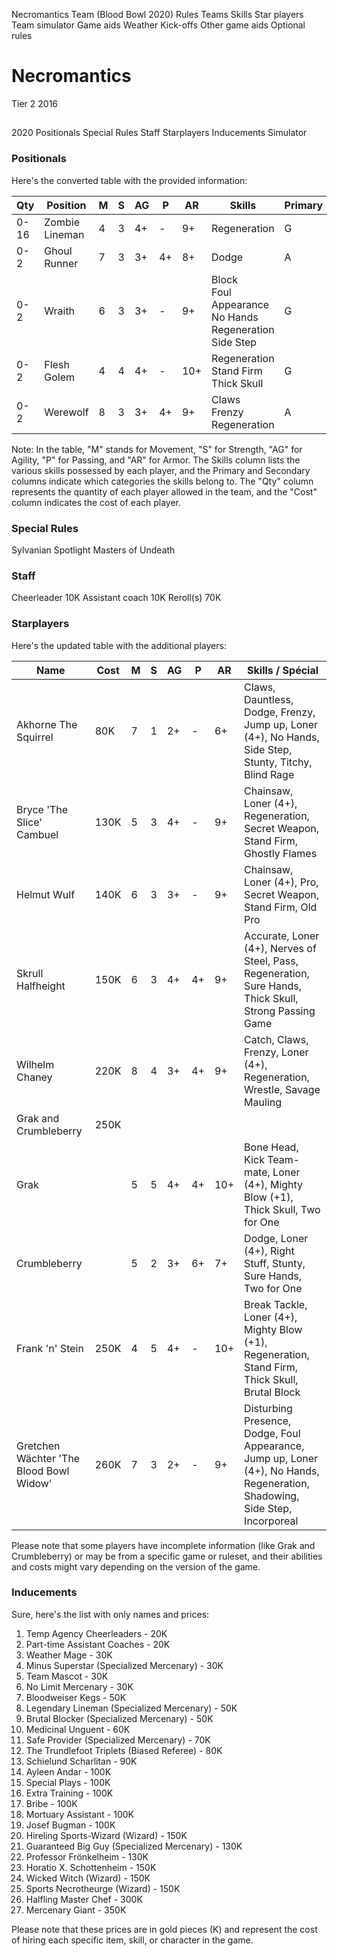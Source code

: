 ﻿
Necromantics Team (Blood Bowl 2020)
Rules
Teams
Skills
Star players
Team simulator
Game aids
Weather
Kick-offs
Other game aids
Optional rules
# Necromantics
Tier 2
2016
## 
2020
Positionals
Special Rules
Staff
Starplayers
Inducements
Simulator
### Positionals
Here's the converted table with the provided information:

| Qty  | Position        | M | S | AG | P  | AR | Skills                                   | Primary | Secondary | Cost |
| ---- | --------------- | - | - | -- | -- | -- | ---------------------------------------- | ------- | --------- | ---- |
| 0-16 | Zombie Lineman  | 4 | 3 | 4+ | -  | 9+ | Regeneration                             | G       | A S       | 40K  |
| 0-2  | Ghoul Runner    | 7 | 3 | 3+ | 4+ | 8+ | Dodge                                    | A       | G P S     | 75K  |
| 0-2  | Wraith          | 6 | 3 | 3+ | -  | 9+ | Block<br>Foul Appearance<br>No Hands<br>Regeneration<br>Side Step | G       | A S       | 95K  |
| 0-2  | Flesh Golem     | 4 | 4 | 4+ | -  | 10+ | Regeneration<br>Stand Firm<br>Thick Skull | G       | A S       | 115K |
| 0-2  | Werewolf        | 8 | 3 | 3+ | 4+ | 9+ | Claws<br>Frenzy<br>Regeneration          | A       | G P S     | 125K |

Note: In the table, "M" stands for Movement, "S" for Strength, "AG" for Agility, "P" for Passing, and "AR" for Armor. The Skills column lists the various skills possessed by each player, and the Primary and Secondary columns indicate which categories the skills belong to. The "Qty" column represents the quantity of each player allowed in the team, and the "Cost" column indicates the cost of each player.
### Special Rules
Sylvanian Spotlight
Masters of Undeath
### Staff
Cheerleader
10K
Assistant coach
10K
Reroll(s)
70K
### Starplayers
Here's the updated table with the additional players:

| Name                          | Cost | M   | S   | AG  | P   | AR  | Skills / Spécial                           |
| ----------------------------- | ---- | --- | --- | --- | --- | --- | ------------------------------------------ |
| Akhorne The Squirrel          | 80K  | 7   | 1   | 2+  | -   | 6+  | Claws, Dauntless, Dodge, Frenzy, Jump up, Loner (4+), No Hands, Side Step, Stunty, Titchy, Blind Rage |
| Bryce 'The Slice' Cambuel     | 130K | 5   | 3   | 4+  | -   | 9+  | Chainsaw, Loner (4+), Regeneration, Secret Weapon, Stand Firm, Ghostly Flames |
| Helmut Wulf                   | 140K | 6   | 3   | 3+  | -   | 9+  | Chainsaw, Loner (4+), Pro, Secret Weapon, Stand Firm, Old Pro |
| Skrull Halfheight             | 150K | 6   | 3   | 4+  | 4+  | 9+  | Accurate, Loner (4+), Nerves of Steel, Pass, Regeneration, Sure Hands, Thick Skull, Strong Passing Game |
| Wilhelm Chaney                | 220K | 8   | 4   | 3+  | 4+  | 9+  | Catch, Claws, Frenzy, Loner (4+), Regeneration, Wrestle, Savage Mauling |
| Grak and Crumbleberry         | 250K |     |     |     |     |     |                                        |
| Grak                          |      | 5   | 5   | 4+  | 4+  | 10+ | Bone Head, Kick Team-mate, Loner (4+), Mighty Blow (+1), Thick Skull, Two for One |
| Crumbleberry                  |      | 5   | 2   | 3+  | 6+  | 7+  | Dodge, Loner (4+), Right Stuff, Stunty, Sure Hands, Two for One |
| Frank 'n' Stein               | 250K | 4   | 5   | 4+  | -   | 10+ | Break Tackle, Loner (4+), Mighty Blow (+1), Regeneration, Stand Firm, Thick Skull, Brutal Block |
| Gretchen Wächter 'The Blood Bowl Widow' | 260K | 7 | 3   | 2+  | -   | 9+  | Disturbing Presence, Dodge, Foul Appearance, Jump up, Loner (4+), No Hands, Regeneration, Shadowing, Side Step, Incorporeal |

Please note that some players have incomplete information (like Grak and Crumbleberry) or may be from a specific game or ruleset, and their abilities and costs might vary depending on the version of the game.
### Inducements
Sure, here's the list with only names and prices:

1. Temp Agency Cheerleaders - 20K
2. Part-time Assistant Coaches - 20K
3. Weather Mage - 30K
4. Minus Superstar (Specialized Mercenary) - 30K
5. Team Mascot - 30K
6. No Limit Mercenary - 30K
7. Bloodweiser Kegs - 50K
8. Legendary Lineman (Specialized Mercenary) - 50K
9. Brutal Blocker (Specialized Mercenary) - 50K
10. Medicinal Unguent - 60K
11. Safe Provider (Specialized Mercenary) - 70K
12. The Trundlefoot Triplets (Biased Referee) - 80K
13. Schielund Scharlitan - 90K
14. Ayleen Andar - 100K
15. Special Plays - 100K
16. Extra Training - 100K
17. Bribe - 100K
18. Mortuary Assistant - 100K
19. Josef Bugman - 100K
20. Hireling Sports-Wizard (Wizard) - 150K
21. Guaranteed Big Guy (Specialized Mercenary) - 130K
22. Professor Frönkelheim - 130K
23. Horatio X. Schottenheim - 150K
24. Wicked Witch (Wizard) - 150K
25. Sports Necrotheurge (Wizard) - 150K
26. Halfling Master Chef - 300K
27. Mercenary Giant - 350K

Please note that these prices are in gold pieces (K) and represent the cost of hiring each specific item, skill, or character in the game.
